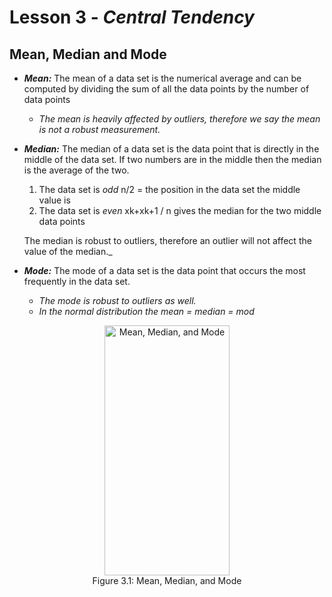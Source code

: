# Lesson 3 - _Central Tendency_

## Mean, Median and Mode

- **_Mean:_** The mean of a data set is the numerical average and can be computed by dividing the sum of all the 
data points by the number of data points

  -  _The mean is heavily affected by outliers, therefore we say the mean is not a robust measurement._
  
- **_Median:_** The median of a data set is the data point that is directly in the middle of the data set. 
If two numbers are in the middle then the median is the average of the two.
  1. The data set is _odd_ n/2 = the position in the data set the middle value is
  2. The data set is _even_ xk+xk+1 / n gives the median for the two middle data points        
 
   The median is robust to outliers, therefore an outlier will not affect the value of the median._

- **_Mode:_** The mode of a data set is the data point that occurs the most frequently in the data set.

   -  _The mode is robust to outliers as well._    
   -  _In the normal distribution the mean = median = mod_

<p align="center">
    <img align="center" width=200 height=400 alt="Mean, Median, and Mode" src=http://3.bp.blogspot.com/-iMj23TxC41k/U3RqLSxS73I/AAAAAAAABOc/m-RQYJgLrlo/s1600/Untitled.jpg><br/>
Figure 3.1: Mean, Median, and Mode
</p>
